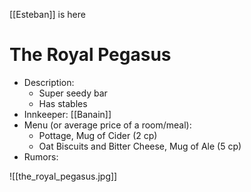 [[Esteban]] is here


# The Royal Pegasus

- Description:
    - Super seedy bar
    - Has stables
- Innkeeper: [[Banain]]
- Menu (or average price of a room/meal):
    - Pottage, Mug of Cider (2 cp)
    - Oat Biscuits and Bitter Cheese, Mug of Ale (5 cp)
- Rumors:


![[the_royal_pegasus.jpg]]